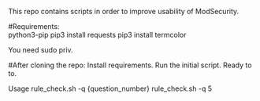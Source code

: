 This repo contains scripts in order to improve usability of ModSecurity. 

#Requirements:  
  python3-pip
  pip3 install requests
  pip3 install termcolor
  
You need sudo priv.

#After cloning the repo:
  Install requirements.
  Run the initial script.
  Ready to to.

Usage
  rule_check.sh -q {question_number}
  rule_check.sh -q 5
